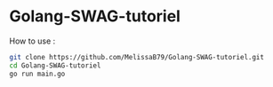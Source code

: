# Golang-SWAG-tutoriel

How to use :

```sh
git clone https://github.com/MelissaB79/Golang-SWAG-tutoriel.git
cd Golang-SWAG-tutoriel
go run main.go
```
